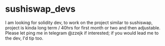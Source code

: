 # sushiswap_devs
I am looking for solidity dev, to work on the project similar to sushiswap, project is kinda long term / 40hrs for first month or two and then adjustable. Please let ping me in telegram @zzejk if interested; if you would lead me to the dev, I'd tip too.
